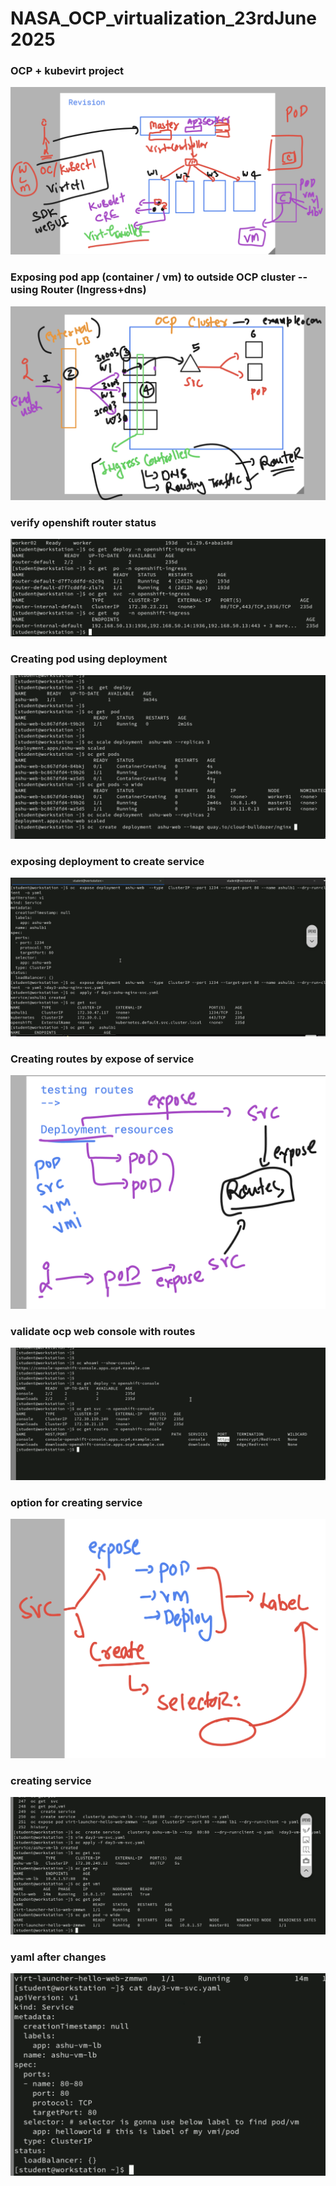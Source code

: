 # NASA_OCP_virtualization_23rdJune2025

### OCP + kubevirt project 

<img src="rev1.png">

### Exposing pod app (container / vm)  to outside OCP cluster -- using Router (Ingress+dns)

<img src="net1.png">


### verify openshift router status 

<img src="net2.png">


### Creating pod using deployment 

<img src="net3.png">

### exposing deployment to create service 

<img src="net4.png">

### Creating routes by expose of service 

<img src="net5.png">

### validate ocp web console with routes 

<img src="net6.png">

### option for creating service 

<img src="net7.png">

### creating service 


<img src="net8.png">

### yaml after changes
<img src="net9.png">

